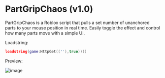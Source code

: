 # PartGripChaos (v1.0)
PartGripChaos is a Roblox script that pulls a set number of unanchored parts to your mouse position in real time. Easily toggle the effect and control how many parts move with a simple UI.

Loadstring: 
```lua
loadstring(game:HttpGet((''),true))()
```


Preview:

![image](https://github.com/user-attachments/assets/dd5d66f3-d91c-4ca6-8a14-28d4e044c2a2)
